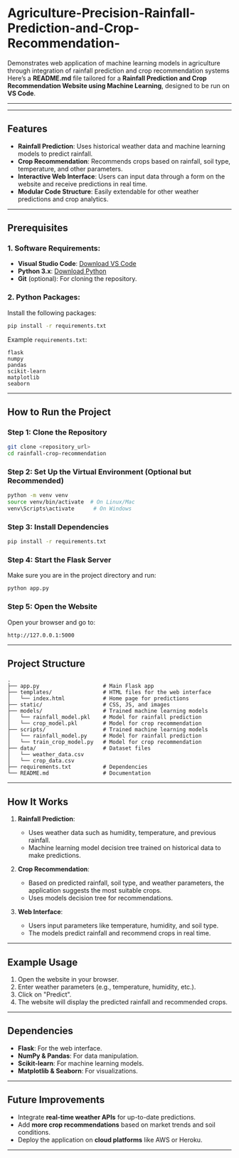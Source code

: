 # Agriculture-Precision-Rainfall-Prediction-and-Crop-Recommendation-
Demonstrates web application of machine learning models in agriculture through integration of rainfall prediction and crop recommendation systems
Here’s a **README.md** file tailored for a **Rainfall Prediction and Crop Recommendation Website using Machine Learning**, designed to be run on **VS Code**.

---

---

## Features
- **Rainfall Prediction**: Uses historical weather data and machine learning models to predict rainfall.
- **Crop Recommendation**: Recommends crops based on rainfall, soil type, temperature, and other parameters.
- **Interactive Web Interface**: Users can input data through a form on the website and receive predictions in real time.
- **Modular Code Structure**: Easily extendable for other weather predictions and crop analytics.

---

## Prerequisites

### 1. Software Requirements:
- **Visual Studio Code**: [Download VS Code](https://code.visualstudio.com/)
- **Python 3.x**: [Download Python](https://www.python.org/downloads/)
- **Git** (optional): For cloning the repository.
  
### 2. Python Packages:
Install the following packages:

```bash
pip install -r requirements.txt
```

Example `requirements.txt`:
```
flask
numpy
pandas
scikit-learn
matplotlib
seaborn
```

---

## How to Run the Project

### Step 1: Clone the Repository
```bash
git clone <repository_url>
cd rainfall-crop-recommendation
```

### Step 2: Set Up the Virtual Environment (Optional but Recommended)
```bash
python -m venv venv
source venv/bin/activate  # On Linux/Mac
venv\Scripts\activate      # On Windows
```

### Step 3: Install Dependencies
```bash
pip install -r requirements.txt
```

### Step 4: Start the Flask Server
Make sure you are in the project directory and run:

```bash
python app.py
```

### Step 5: Open the Website
Open your browser and go to:

```
http://127.0.0.1:5000
```

---

## Project Structure

```
.
├── app.py                    # Main Flask app
├── templates/                # HTML files for the web interface
│   └── index.html            # Home page for predictions
├── static/                   # CSS, JS, and images
├── models/                   # Trained machine learning models
│   └── rainfall_model.pkl    # Model for rainfall prediction
│   └── crop_model.pkl        # Model for crop recommendation
├── scripts/                  # Trained machine learning models
│   └── rainfall_model.py     # Model for rainfall prediction
│   └── train_crop_model.py   # Model for crop recommendation
├── data/                     # Dataset files
│   └── weather_data.csv
│   └── crop_data.csv
├── requirements.txt          # Dependencies
└── README.md                 # Documentation
```

---

## How It Works

1. **Rainfall Prediction**:
   - Uses weather data such as humidity, temperature, and previous rainfall.
   - Machine learning model decision tree trained on historical data to make predictions.

2. **Crop Recommendation**:
   - Based on predicted rainfall, soil type, and weather parameters, the application suggests the most suitable crops.
   - Uses models decision tree for recommendations.

3. **Web Interface**:
   - Users input parameters like temperature, humidity, and soil type.
   - The models predict rainfall and recommend crops in real time.

---

## Example Usage

1. Open the website in your browser.
2. Enter weather parameters (e.g., temperature, humidity, etc.).
3. Click on "Predict".
4. The website will display the predicted rainfall and recommended crops.

---

## Dependencies

- **Flask**: For the web interface.
- **NumPy & Pandas**: For data manipulation.
- **Scikit-learn**: For machine learning models.
- **Matplotlib & Seaborn**: For visualizations.

---

## Future Improvements
- Integrate **real-time weather APIs** for up-to-date predictions.
- Add **more crop recommendations** based on market trends and soil conditions.
- Deploy the application on **cloud platforms** like AWS or Heroku.

---
